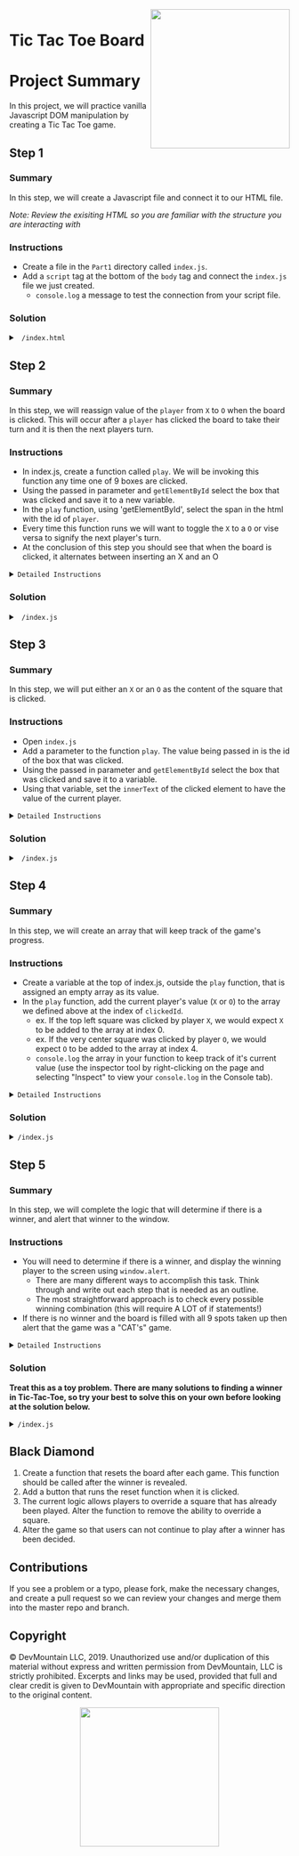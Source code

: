 <img src="https://s3.amazonaws.com/devmountain/readme-logo.png" width="250" align="right">

# Tic Tac Toe Board

# Project Summary

In this project, we will practice vanilla Javascript DOM manipulation by creating a Tic Tac Toe game.

## Step 1

### Summary

In this step, we will create a Javascript file and connect it to our HTML file.

_Note: Review the exisiting HTML so you are familiar with the structure you are interacting with_

### Instructions

- Create a file in the `Part1` directory called `index.js`.
- Add a `script` tag at the bottom of the `body` tag and connect the `index.js` file we just created.
  - `console.log` a message to test the connection from your script file.

### Solution

<details>

<summary> <code> /index.html </code> </summary>

```html
<!DOCTYPE html>
<html lang="en">
  <head>
    <meta charset="UTF-8" />
    <meta name="viewport" content="width=device-width, initial-scale=1.0" />
    <title>Tic Tac Toe</title>
    <link rel="stylesheet" href="./index.css" />
  </head>
  <body>
    <nav>
      <h1>Tic Tac Toe Board!</h1>
    </nav>
    <main>
      <table>
        <tr class="row">
          <td id="0" onclick="play(0)"></td>
          <td id="1" onclick="play(1)"></td>
          <td id="2" onclick="play(2)"></td>
        </tr>
        <tr class="row">
          <td id="3" onclick="play(3)"></td>
          <td id="4" onclick="play(4)"></td>
          <td id="5" onclick="play(5)"></td>
        </tr>
        <tr class="row">
          <td id="6" onclick="play(6)"></td>
          <td id="7" onclick="play(7)"></td>
          <td id="8" onclick="play(8)"></td>
        </tr>
      </table>
      <span>Player </span>
      <span id="player">X</span>
      <span>'s turn</span>
    </main>
    <script src="./index.js"></script>
  </body>
</html>
```

</details>

## Step 2

### Summary

In this step, we will reassign value of the `player` from `X` to `O` when the board is clicked. This will occur after a `player` has clicked the board to take their turn and it is then the next players turn.

### Instructions

- In index.js, create a function called `play`. We will be invoking this function any time one of 9 boxes are clicked.
- Using the passed in parameter and `getElementById` select the box that was clicked and save it to a new variable.
- In the `play` function, using 'getElementById', select the span in the html with the id of `player`.
- Every time this function runs we will want to toggle the `X` to a `O` or vise versa to signify the next player's turn.
- At the conclusion of this step you should see that when the board is clicked, it alternates between inserting an X and an O

<details>
<summary>
<code>Detailed Instructions</code>
</summary>

- The first thing that we will want to do inside our `index.js` file is to make a function called `play`. This function will not take in any parameters.
- Inside the `play` function we need to get the element in the html document that displays who's turn it currently is. Notice that in the HTML file there is a span surrounding an X with an id of `player`.
  - To select the span we will need to use `document.getElementById('player')` and store it in a variable called `playerSpan` so we can reference it later in the function.
- Now that we have selected the span and stored it to a variable we need to toggle the text inside the html to be either `X` or `O`.
  - To do this we need to write an if statement that checks if the `playerSpan.innerText` is `===` to `X`.
  - If `playerSpan.innerText` is equal to `X` then set the the value of `playerSpan.innerText` to `O`.
  - Else, set the value of `playerSpan.innerText` to `X`, Because if it isn't `X` It should be `O`

</details>

### Solution

<details>

<summary> <code> /index.js </code> </summary>

```js
function play() {
  const playerSpan = document.getElementById("player");

  if (playerSpan.innerText === "X") {
    playerSpan.innerText = "O";
  } else {
    playerSpan.innerText = "X";
  }
}
```

</details>

## Step 3

### Summary

In this step, we will put either an `X` or an `O` as the content of the square that is clicked.

### Instructions

- Open `index.js`
- Add a parameter to the function `play`. The value being passed in is the id of the box that was clicked.
- Using the passed in parameter and `getElementById` select the box that was clicked and save it to a variable.
- Using that variable, set the `innerText` of the clicked element to have the value of the current player.

<details>
<summary>
<code>Detailed Instructions</code>
</summary>

- Inside of `index.js` we need to make some more changes to the `play` function.
- Change the function so that it now takes in a parameter, it can be named what ever we want, but for clarity sake lets call it `clickedId`.
- The value that gets passed in is the id of the selected element, so lets use that and `document.getElementById(clickedId)` and save it to a variable called `clickedElement`.
- Inside the if statement lets set the `clickedElement.innerText` equal to `X`. In the else clause, set it to `O`.

</details>

### Solution

<details>

<summary> <code> /index.js </code> </summary>

```js
function play(clickedId) {
  const playerSpan = document.getElementById("player");
  const clickedElement = document.getElementById(clickedId);

  if (playerSpan.innerText === "X") {
    playerSpan.innerText = "O";
    clickedElement.innerText = "X";
  } else {
    playerSpan.innerText = "X";
    clickedElement.innerText = "O";
  }
}
```

</details>

## Step 4

### Summary

In this step, we will create an array that will keep track of the game's progress.

### Instructions

- Create a variable at the top of index.js, outside the `play` function, that is assigned an empty array as its value.
- In the `play` function, add the current player's value (`X` or `O`) to the array we defined above at the index of `clickedId`.
  - ex. If the top left square was clicked by player `X`, we would expect `X` to be added to the array at index 0.
  - ex. If the very center square was clicked by player `O`, we would expect `O` to be added to the array at index 4.
  - `console.log` the array in your function to keep track of it's current value (use the inspector tool by right-clicking on the page and selecting "Inspect" to view your `console.log` in the Console tab).

<details>
<summary>
<code>Detailed Instructions</code>
</summary>

- Create a variable at the top of the document, outside the `play` function that is equal to an empty array, lets call it `board`.
  - This array will be keeping track of who played what where and eventually will be how we determine if 3 items are clicked in a row.
- In the if clause of the `play` function, set the array at the index that is the same as the `clickedId` to a string of `X`. We will do this by typing something like this `board[clickedId] = 'X'`.
- In the else clause of the `play` function, set the array at the index that is the same as the `clickedId` to a string of `O`. We will do this by typing something like this `board[clickedId] = 'O'`

</details>

### Solution

<details>
<summary><code>/index.js</code> </summary>

```js
const board = [];

function play(clickedId) {
  const playerSpan = document.getElementById("player");
  const clickedElement = document.getElementById(clickedId);

  if (playerSpan.innerText === "X") {
    playerSpan.innerText = "O";
    clickedElement.innerText = "X";
    board[clickedId] = "X";
  } else {
    playerSpan.innerText = "X";
    clickedElement.innerText = "O";
    board[clickedId] = "O";
  }
  console.log(board);
}
```

</details>

## Step 5

### Summary

In this step, we will complete the logic that will determine if there is a winner, and alert that winner to the window.

### Instructions

- You will need to determine if there is a winner, and display the winning player to the screen using `window.alert`.
  - There are many different ways to accomplish this task. Think through and write out each step that is needed as an outline.
  - The most straightforward approach is to check every possible winning combination (this will require A LOT of if statements!)
- If there is no winner and the board is filled with all 9 spots taken up then alert that the game was a "CAT's" game.

<details>
<summary>
<code>Detailed Instructions</code>
</summary>

- We will need to be referencing each item of the array pretty often, so to make our typing a bit easier lets store each index of the array into its own variable.
  - This step is not needed for the function to run properly, but it will make it easier to read.
  - Lets name each square appropriately by naming each of the 9 variables based off its location in the grid. For instance `topRight`, `topCenter`, and `middleCenter`.
- We next need to check if a winner has been determined. To do that we need to check every possible winning combination. For instance if `topLeft`, `topMiddle` and `topRight` all equal each other then we know we have a winner, almost. It is possible that all 3 squares have no value so they would all equal `undefiend`, which is not a winner. Because of that we need to first check that one of the squares does not equal `undefined`.
  - It will look something like this `if (topRight !== undefined && topRight === topCenter && topRight === topRight)`
  - In the case that all 3 are the same values then we will alert the winner. We can tell who won by looking at any of the 3 values, as what those variables hold is who played in those squares.
- Finally we need to check if the board has been filled in yet. To do this we are going to write a for loop that loops exactly 9 times, and check each index of the array.
  - If any of the index of the array contains `undefined`, we know that the array is not yet full. To keep track of this we need to create a variable called `boardFull` that by default is set to true. If we ever see the value `undefined` then we need to set its value to `false`.
  - After the for loop if the value of `boardFull` is is still true we need to alert, that it was a cats game.

</details>

### Solution

<strong>Treat this as a toy problem. There are many solutions to finding a winner in Tic-Tac-Toe, so try your best to solve this on your own before looking at the solution below. </strong>

<details>
<summary><code>/index.js</code> </summary>

```js
const board = [];

function play(clickedId) {
  const playerSpan = document.getElementById("player");
  const clickedElement = document.getElementById(clickedId);

  if (playerSpan.innerText === "X") {
    playerSpan.innerText = "O";
    clickedElement.innerText = "X";
    board[clickedId] = "X";
  } else {
    playerSpan.innerText = "X";
    clickedElement.innerText = "O";
    board[clickedId] = "O";
  }
  console.log(board);

  const topLeft = board[0];
  const topCenter = board[1];
  const topRight = board[2];
  const middleLeft = board[3];
  const middleCenter = board[4];
  const middleRight = board[5];
  const bottomLeft = board[6];
  const bottomCenter = board[7];
  const bottomRight = board[8];

  // CHECKS ALL WINNING COMBINATIONS
  if (topLeft !== undefined && topLeft === topCenter && topLeft === topRight) {
    alert(`${topLeft} is the winner`);
    return;
  }
  if (
    middleLeft !== undefined &&
    middleLeft === middleCenter &&
    middleLeft === middleRight
  ) {
    alert(`${middleLeft} is the winner`);
    return;
  }
  if (
    bottomLeft !== undefined &&
    bottomLeft === bottomCenter &&
    bottomLeft === bottomRight
  ) {
    alert(`${bottomLeft} is the winner`);
    return;
  }
  if (
    topLeft !== undefined &&
    topLeft === middleLeft &&
    topLeft === bottomLeft
  ) {
    alert(`${topLeft} is the winner`);
    return;
  }
  if (
    topCenter !== undefined &&
    topCenter === middleCenter &&
    topCenter === bottomCenter
  ) {
    alert(`${topCenter} is the winner`);
    return;
  }
  if (
    topRight !== undefined &&
    topRight === middleRight &&
    topRight === bottomRight
  ) {
    alert(`${topRight} is the winner`);
    return;
  }
  if (
    topLeft !== undefined &&
    topLeft === middleCenter &&
    topLeft === bottomRight
  ) {
    alert(`${topLeft} is the winner`);
    return;
  }
  if (
    bottomLeft !== undefined &&
    bottomLeft === middleCenter &&
    bottomLeft === topRight
  ) {
    alert(`${bottomLeft} is the winner`);
    return;
  }

  // DETERMINES IF THE BOARD IS FULL, ALERTS WHEN IT IS
  let boardFull = true;
  for (let i = 0; i <= 8; i++) {
    if (board[i] === undefined) {
      boardFull = false;
    }
  }
  if (boardFull === true) {
    alert("Cat's game, there is no winner");
  }
}
```

</details>

## Black Diamond

1. Create a function that resets the board after each game. This function should be called after the winner is revealed.
2. Add a button that runs the reset function when it is clicked.
3. The current logic allows players to override a square that has already been played. Alter the function to remove the ability to override a square.
4. Alter the game so that users can not continue to play after a winner has been decided.

## Contributions

If you see a problem or a typo, please fork, make the necessary changes, and create a pull request so we can review your changes and merge them into the master repo and branch.

## Copyright

© DevMountain LLC, 2019. Unauthorized use and/or duplication of this material without express and written permission from DevMountain, LLC is strictly prohibited. Excerpts and links may be used, provided that full and clear credit is given to DevMountain with appropriate and specific direction to the original content.

<p align="center">
<img src="https://s3.amazonaws.com/devmountain/readme-logo.png" width="250">
</p>
